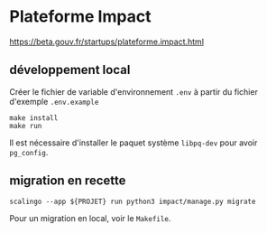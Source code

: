 # Plateforme Impact

https://beta.gouv.fr/startups/plateforme.impact.html


## développement local

Créer le fichier de variable d'environnement `.env` à partir du fichier d'exemple `.env.example`

```
make install
make run
```

Il est nécessaire d'installer le paquet système `libpq-dev` pour avoir `pg_config`.


## migration en recette


```
scalingo --app ${PROJET} run python3 impact/manage.py migrate
```

Pour un migration en local, voir le `Makefile`.